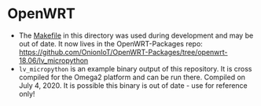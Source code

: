 # OpenWRT

* The [Makefile](./Makefile) in this directory was used during development and may be out of date. It now lives in the OpenWRT-Packages repo: https://github.com/OnionIoT/OpenWRT-Packages/tree/openwrt-18.06/lv_micropython
* `lv_micropython` is an example binary output of this repository. It is cross compiled for the Omega2 platform and can be run there. Compiled on July 4, 2020. It is possible this binary is out of date - use for reference only!
